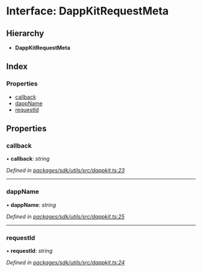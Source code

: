 # Interface: DappKitRequestMeta

## Hierarchy

* **DappKitRequestMeta**

## Index

### Properties

* [callback](_packages_sdk_utils_src_dappkit_.dappkitrequestmeta.md#callback)
* [dappName](_packages_sdk_utils_src_dappkit_.dappkitrequestmeta.md#dappname)
* [requestId](_packages_sdk_utils_src_dappkit_.dappkitrequestmeta.md#requestid)

## Properties

###  callback

• **callback**: *string*

*Defined in [packages/sdk/utils/src/dappkit.ts:23](https://github.com/celo-org/celo-monorepo/blob/master/packages/sdk/utils/src/dappkit.ts#L23)*

___

###  dappName

• **dappName**: *string*

*Defined in [packages/sdk/utils/src/dappkit.ts:25](https://github.com/celo-org/celo-monorepo/blob/master/packages/sdk/utils/src/dappkit.ts#L25)*

___

###  requestId

• **requestId**: *string*

*Defined in [packages/sdk/utils/src/dappkit.ts:24](https://github.com/celo-org/celo-monorepo/blob/master/packages/sdk/utils/src/dappkit.ts#L24)*
